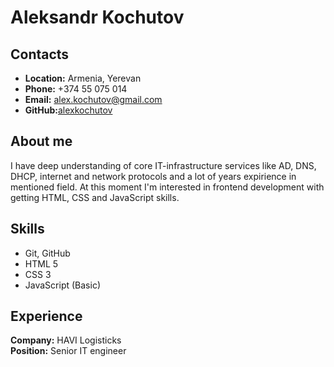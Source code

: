 # Aleksandr Kochutov

## Contacts
* __Location:__ Armenia, Yerevan
* __Phone:__ +374 55 075 014
* __Email:__ alex.kochutov@gmail.com
* __GitHub:__[alexkochutov](https://github.com/alexkochutov)

## About me
I have deep understanding of core IT-infrastructure services like AD, DNS, DHCP, internet and network protocols and a lot of years expirience in mentioned field.
At this moment I'm interested in frontend development with getting HTML, CSS and JavaScript skills.

## Skills
- Git, GitHub
- HTML 5
- CSS 3
- JavaScript (Basic)

## Experience
__Company:__ HAVI Logisticks\
__Position:__ Senior IT engineer